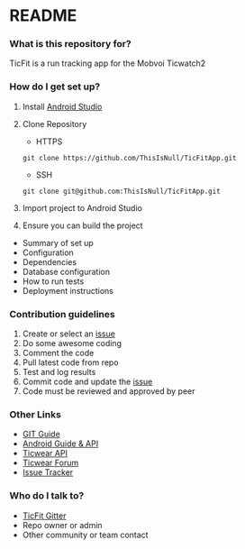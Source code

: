 # README #

### What is this repository for? ###

TicFit is a run tracking app for the Mobvoi Ticwatch2

### How do I get set up? ###

1. Install [Android Studio](https://developer.android.com/studio/index.html)
2. Clone Repository
    * HTTPS
    ```
    git clone https://github.com/ThisIsNull/TicFitApp.git
    ```
  
   * SSH
    ```
    git clone git@github.com:ThisIsNull/TicFitApp.git
    ```
    
3. Import project to Android Studio
4. Ensure you can build the project

* Summary of set up
* Configuration
* Dependencies
* Database configuration
* How to run tests
* Deployment instructions

### Contribution guidelines ###

1. Create or select an [issue](https://waffle.io/ThisIsNull/TicFitApp)
2. Do some awesome coding
3. Comment the code
4. Pull latest code from repo
5. Test and log results
6. Commit code and update the [issue](https://waffle.io/ThisIsNull/TicFitApp)
7. Code must be reviewed and approved by peer

### Other Links ###

* [GIT Guide](http://rogerdudler.github.io/git-guide/)
* [Android Guide & API](https://developer.android.com/index.html)
* [Ticwear API](http://developer.chumenwenwen.com/en/doc/ticwear.html)
* [Ticwear Forum](http://forum.ticwear.com/viewtopic.php?f=21&t=155&sid=0d780c77de83e40d0bd2060b8c0bf0e8)
* [Issue Tracker](https://waffle.io/ThisIsNull/TicFitApp)

### Who do I talk to? ###

* [TicFit Gitter](https://gitter.im/TicFitApp/Lobby?utm_source=share-link&utm_medium=link&utm_campaign=share-link)
* Repo owner or admin
* Other community or team contact
